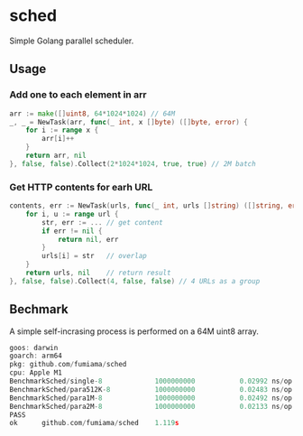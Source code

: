 # sched
Simple Golang parallel scheduler.

## Usage
### Add one to each element in arr
```go
arr := make([]uint8, 64*1024*1024) // 64M
_, _ = NewTask(arr, func(_ int, x []byte) ([]byte, error) {
    for i := range x {
        arr[i]++
    }
    return arr, nil
}, false, false).Collect(2*1024*1024, true, true) // 2M batch
```
### Get HTTP contents for earh URL
```go
contents, err := NewTask(urls, func(_ int, urls []string) ([]string, error) {
    for i, u := range url {
        str, err := ... // get content
        if err != nil {
            return nil, err
        }
        urls[i] = str   // overlap
    }
    return urls, nil    // return result
}, false, false).Collect(4, false, false) // 4 URLs as a group
```

## Bechmark
A simple self-incrasing process is performed on a 64M uint8 array.
```c
goos: darwin
goarch: arm64
pkg: github.com/fumiama/sched
cpu: Apple M1
BenchmarkSched/single-8         	1000000000	         0.02992 ns/op	2242952686132.55 MB/s	       0 B/op	       0 allocs/op
BenchmarkSched/para512K-8       	1000000000	         0.02483 ns/op	2702751323377.81 MB/s	       0 B/op	       0 allocs/op
BenchmarkSched/para1M-8         	1000000000	         0.02492 ns/op	2693026104055.06 MB/s	       0 B/op	       0 allocs/op
BenchmarkSched/para2M-8         	1000000000	         0.02133 ns/op	3146490138908.33 MB/s	       0 B/op	       0 allocs/op
PASS
ok  	github.com/fumiama/sched	1.119s
```
